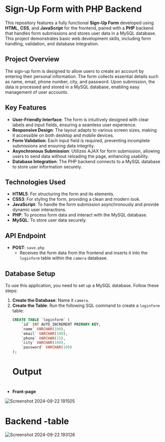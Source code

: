 # Sign-Up Form with PHP Backend

This repository features a fully functional **Sign-Up Form** developed using **HTML**, **CSS**, and **JavaScript** for the frontend, paired with a **PHP** backend that handles form submissions and stores user data in a MySQL database. This project demonstrates basic web development skills, including form handling, validation, and database integration.

## Project Overview

The sign-up form is designed to allow users to create an account by entering their personal information. The form collects essential details such as name, email, phone number, city, and password. Upon submission, the data is processed and stored in a MySQL database, enabling easy management of user accounts.

## Key Features
- **User-Friendly Interface**: The form is intuitively designed with clear labels and input fields, ensuring a seamless user experience.
- **Responsive Design**: The layout adapts to various screen sizes, making it accessible on both desktop and mobile devices.
- **Form Validation**: Each input field is required, preventing incomplete submissions and ensuring data integrity.
- **Asynchronous Submission**: Utilizes AJAX for form submission, allowing users to send data without reloading the page, enhancing usability.
- **Database Integration**: The PHP backend connects to a MySQL database to store user information securely.

## Technologies Used
- **HTML5**: For structuring the form and its elements.
- **CSS3**: For styling the form, providing a clean and modern look.
- **JavaScript**: To handle the form submission asynchronously and provide dynamic user interactions.
- **PHP**: To process form data and interact with the MySQL database.
- **MySQL**: To store user data securely.

## API Endpoint
- **POST**: `save.php`
  - Receives the form data from the frontend and inserts it into the `loginform` table within the `camera` database.

## Database Setup
To use this application, you need to set up a MySQL database. Follow these steps:
1. **Create the Database**: Name it `camera`.
2. **Create the Table**: Run the following SQL command to create a `loginform` table:
   ```sql
   CREATE TABLE `loginform` (
       `id` INT AUTO_INCREMENT PRIMARY KEY,
       `name` VARCHAR(100),
       `email` VARCHAR(100),
       `phone` VARCHAR(15),
       `city` VARCHAR(100),
       `password` VARCHAR(100)
   );
   ```
   # Output
   #
   
- **Frant-page**
  
![Screenshot 2024-09-22 191505](https://github.com/user-attachments/assets/de001466-f0f8-405c-8a92-a042da68bdf8)

# Backend -table

![Screenshot 2024-09-22 193126](https://github.com/user-attachments/assets/01009e6f-a9e6-4d1d-a9d9-12656b8f2c07)
